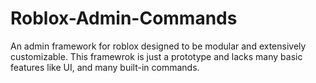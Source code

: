 # Roblox-Admin-Commands
An admin framework for roblox designed to be modular and extensively customizable. 
This framewrok is just a prototype and lacks many basic features like UI, and many built-in commands.
